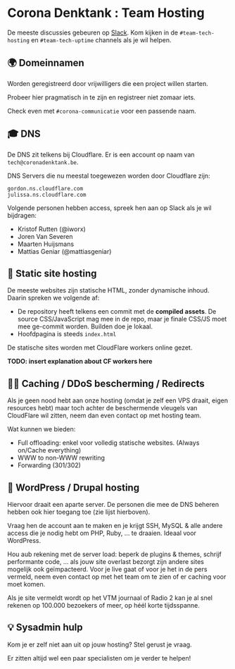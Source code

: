 # Corona Denktank : Team Hosting

De meeste discussies gebeuren op [Slack][1]. Kom kijken in de `#team-tech-hosting` en `#team-tech-uptime` channels als je wil helpen.

## 🌍 Domeinnamen

Worden geregistreerd door vrijwilligers die een project willen starten.

Probeer hier pragmatisch in te zijn en registreer niet zomaar iets.

Check even met `#corona-communicatie` voor een passende naam.

## 🎓 DNS

De DNS zit telkens bij Cloudflare. Er is een account op naam van `tech@coronadenktank.be`.

DNS Servers die nu meestal toegewezen worden door Cloudflare zijn:

```
gordon.ns.cloudflare.com
julissa.ns.cloudflare.com
```

Volgende personen hebben access, spreek hen aan op Slack als je wil bijdragen:

- Kristof Rutten (@iworx)
- Joren Van Severen
- Maarten Huijsmans
- Mattias Geniar (@mattiasgeniar)

## 🏁 Static site hosting

De meeste websites zijn statische HTML, zonder dynamische inhoud. Daarin spreken we volgende af:

- De repository heeft telkens een commit met de **compiled assets**. De source CSS/JavaScript mag mee in de repo, maar je finale CSS/JS moet mee ge-commit worden. Builden doe je lokaal.
- Hoofdpagina is steeds `index.html`

De statische sites worden met CloudFlare workers online gezet.

**TODO: insert explanation about CF workers here**

## 👮‍♂️ Caching / DDoS bescherming / Redirects

Als je geen nood hebt aan onze hosting (omdat je zelf een VPS draait, eigen resources hebt) maar toch achter de beschermende vleugels van CloudFlare wil zitten, neem dan even contact op met hosting team.

Wat kunnen we bieden:

- Full offloading: enkel voor volledig statische websites. (Always on/Cache everything)
- WWW to non-WWW rewriting
- Forwarding (301/302)

## 🙏 WordPress / Drupal hosting

Hiervoor draait een aparte server. De personen die mee de DNS beheren hebben ook hier toegang toe (zie lijst hierboven).

Vraag hen de account aan te maken en je krijgt SSH, MySQL & alle andere access die je nodig hebt om PHP, Ruby, ... te draaien. Ideaal voor WordPress.

Hou aub rekening met de server load: beperk de plugins & themes, schrijf performante code, ... als jouw site overlast bezorgt zijn andere sites mogelijk ook geïmpacteerd. Voor je live gaat of voor je het in de pers vermeld, neem even contact op met het team om te zien of er caching voor moet komen.

Als je site vermeldt wordt op het VTM journaal of Radio 2 kan je al snel rekenen op 100.000 bezoekers of meer, op héél korte tijdsspanne.

[1]:	https://join.coronadenktank.be/

## 💡 Sysadmin hulp

Kom je er zelf niet aan uit op jouw hosting? Stel gerust je vraag.

Er zitten altijd wel een paar specialisten om je verder te helpen!